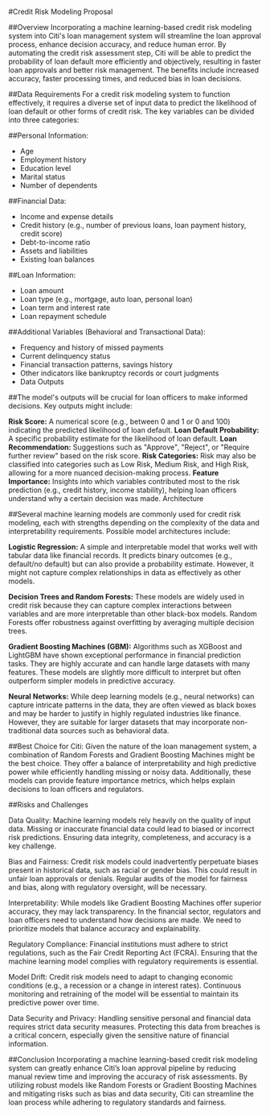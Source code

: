 #Credit Risk Modeling Proposal

##Overview
Incorporating a machine learning-based credit risk modeling system into Citi's loan management system will streamline the loan approval process, enhance decision accuracy, and reduce human error. By automating the credit risk assessment step, Citi will be able to predict the probability of loan default more efficiently and objectively, resulting in faster loan approvals and better risk management. The benefits include increased accuracy, faster processing times, and reduced bias in loan decisions.

##Data Requirements
For a credit risk modeling system to function effectively, it requires a diverse set of input data to predict the likelihood of loan default or other forms of credit risk. The key variables can be divided into three categories:

##Personal Information:

- Age
- Employment history
- Education level
- Marital status
- Number of dependents

##Financial Data:

- Income and expense details
- Credit history (e.g., number of previous loans, loan payment history, credit score)
- Debt-to-income ratio
- Assets and liabilities
- Existing loan balances

##Loan Information:

- Loan amount
- Loan type (e.g., mortgage, auto loan, personal loan)
- Loan term and interest rate
- Loan repayment schedule

##Additional Variables (Behavioral and Transactional Data):

- Frequency and history of missed payments
- Current delinquency status
- Financial transaction patterns, savings history
- Other indicators like bankruptcy records or court judgments
- Data Outputs

##The model's outputs will be crucial for loan officers to make informed decisions. Key outputs might include:

**Risk Score:** A numerical score (e.g., between 0 and 1 or 0 and 100) indicating the predicted likelihood of loan default.
**Loan Default Probability:** A specific probability estimate for the likelihood of loan default.
**Loan Recommendation:** Suggestions such as "Approve", "Reject", or "Require further review" based on the risk score.
**Risk Categories:** Risk may also be classified into categories such as Low Risk, Medium Risk, and High Risk, allowing for a more nuanced decision-making process.
**Feature Importance:** Insights into which variables contributed most to the risk prediction (e.g., credit history, income stability), helping loan officers understand why a certain decision was made.
Architecture

##Several machine learning models are commonly used for credit risk modeling, each with strengths depending on the complexity of the data and interpretability requirements. Possible model architectures include:

**Logistic Regression:** A simple and interpretable model that works well with tabular data like financial records. It predicts binary outcomes (e.g., default/no default) but can also provide a probability estimate. However, it might not capture complex relationships in data as effectively as other models.

**Decision Trees and Random Forests:** These models are widely used in credit risk because they can capture complex interactions between variables and are more interpretable than other black-box models. Random Forests offer robustness against overfitting by averaging multiple decision trees.

**Gradient Boosting Machines (GBM):** Algorithms such as XGBoost and LightGBM have shown exceptional performance in financial prediction tasks. They are highly accurate and can handle large datasets with many features. These models are slightly more difficult to interpret but often outperform simpler models in predictive accuracy.

**Neural Networks:** While deep learning models (e.g., neural networks) can capture intricate patterns in the data, they are often viewed as black boxes and may be harder to justify in highly regulated industries like finance. However, they are suitable for larger datasets that may incorporate non-traditional data sources such as behavioral data.

##Best Choice for Citi:
Given the nature of the loan management system, a combination of Random Forests and Gradient Boosting Machines might be the best choice. They offer a balance of interpretability and high predictive power while efficiently handling missing or noisy data. Additionally, these models can provide feature importance metrics, which helps explain decisions to loan officers and regulators.

##Risks and Challenges

Data Quality: Machine learning models rely heavily on the quality of input data. Missing or inaccurate financial data could lead to biased or incorrect risk predictions. Ensuring data integrity, completeness, and accuracy is a key challenge.

Bias and Fairness: Credit risk models could inadvertently perpetuate biases present in historical data, such as racial or gender bias. This could result in unfair loan approvals or denials. Regular audits of the model for fairness and bias, along with regulatory oversight, will be necessary.

Interpretability: While models like Gradient Boosting Machines offer superior accuracy, they may lack transparency. In the financial sector, regulators and loan officers need to understand how decisions are made. We need to prioritize models that balance accuracy and explainability.

Regulatory Compliance: Financial institutions must adhere to strict regulations, such as the Fair Credit Reporting Act (FCRA). Ensuring that the machine learning model complies with regulatory requirements is essential.

Model Drift: Credit risk models need to adapt to changing economic conditions (e.g., a recession or a change in interest rates). Continuous monitoring and retraining of the model will be essential to maintain its predictive power over time.

Data Security and Privacy: Handling sensitive personal and financial data requires strict data security measures. Protecting this data from breaches is a critical concern, especially given the sensitive nature of financial information.

##Conclusion
Incorporating a machine learning-based credit risk modeling system can greatly enhance Citi’s loan approval pipeline by reducing manual review time and improving the accuracy of risk assessments. By utilizing robust models like Random Forests or Gradient Boosting Machines and mitigating risks such as bias and data security, Citi can streamline the loan process while adhering to regulatory standards and fairness.